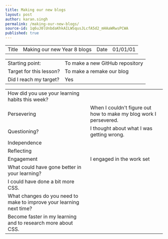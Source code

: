 ```yaml
---
title: Making our new blogs
layout: post
author: karan.singh
permalink: /making-our-new-blogs/
source-id: 1q6uJ0lUnbdaKhkAILWSqusJLcfA5d2_mHAaWRwsPCWA
published: true
---
```

<table>
  <tr>
    <td>Title</td>
    <td>Making our new Year 8 blogs</td>
    <td>Date</td>
    <td>01/01/01</td>
  </tr>
</table>


<table>
  <tr>
    <td>Starting point:</td>
    <td>To make a new GitHub repository</td>
  </tr>
  <tr>
    <td>Target for this lesson?</td>
    <td>To make a remake our blog </td>
  </tr>
  <tr>
    <td>Did I reach my target? </td>
    <td>Yes</td>
  </tr>
</table>


<table>
  <tr>
    <td>How did you use your learning habits this week?</td>
    <td></td>
  </tr>
  <tr>
    <td>Persevering</td>
    <td>When I couldn't figure out how to make my blog work I persevered.</td>
  </tr>
  <tr>
    <td>Questioning?</td>
    <td>I thought about what I was getting wrong.</td>
  </tr>
  <tr>
    <td>Independence</td>
    <td></td>
  </tr>
  <tr>
    <td>Reflecting</td>
    <td></td>
  </tr>
  <tr>
    <td>Engagement</td>
    <td>I engaged in the work set</td>
  </tr>
  <tr>
    <td>What could have gone better in your learning?</td>
    <td></td>
  </tr>
  <tr>
    <td>I could have done a bit more CSS.</td>
    <td></td>
  </tr>
  <tr>
    <td>What changes do you need to make to improve your learning next time?</td>
    <td></td>
  </tr>
  <tr>
    <td>Become faster in my learning and to research more about CSS. </td>
    <td></td>
  </tr>
</table>


